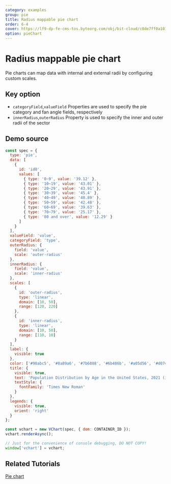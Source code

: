 ```yaml
---
category: examples
group: pie
title: Radius mappable pie chart
order: 6-4
cover: https://lf9-dp-fe-cms-tos.byteorg.com/obj/bit-cloud/c0de7ff0a101bd4cb25c8170a.png
option: pieChart
---
```


# Radius mappable pie chart

Pie charts can map data with internal and external radii by configuring custom scales.

## Key option

- `categoryField`,`valueField` Properties are used to specify the pie category and fan angle fields, respectively
- `innerRadius`,`outerRadius` Property is used to specify the inner and outer radii of the sector

## Demo source

```javascript livedemo
const spec = {
  type: 'pie',
  data: [
    {
      id: 'id0',
      values: [
        { type: '0~9', value: '39.12' },
        { type: '10~19', value: '43.01' },
        { type: '20~29', value: '43.91' },
        { type: '30~39', value: '45.4' },
        { type: '40~49', value: '40.89' },
        { type: '50~59', value: '42.48' },
        { type: '60~69', value: '39.63' },
        { type: '70~79', value: '25.17' },
        { type: '80 and over', value: '12.29' }
      ]
    }
  ],
  valueField: 'value',
  categoryField: 'type',
  outerRadius: {
    field: 'value',
    scale: 'outer-radius'
  },
  innerRadius: {
    field: 'value',
    scale: 'inner-radius'
  },
  scales: [
    {
      id: 'outer-radius',
      type: 'linear',
      domain: [10, 50],
      range: [120, 220]
    },
    {
      id: 'inner-radius',
      type: 'linear',
      domain: [10, 50],
      range: [110, 10]
    }
  ],
  label: {
    visible: true
  },
  color: ['#98abc5', '#8a89a6', '#7b6888', '#6b486b', '#a05d56', '#d0743c', '#ff8c00'],
  title: {
    visible: true,
    text: 'Population Distribution by Age in the United States, 2021 (in millions)',
    textStyle: {
      fontFamily: 'Times New Roman'
    }
  },
  legends: {
    visible: true,
    orient: 'right'
  }
};

const vchart = new VChart(spec, { dom: CONTAINER_ID });
vchart.renderAsync();

// Just for the convenience of console debugging, DO NOT COPY!
window['vchart'] = vchart;
```

## Related Tutorials

[Pie chart](link)
